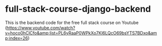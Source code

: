 # full-stack-course-django-backend
This is the backend code for the free full stack course on Youtube (https://www.youtube.com/watch?v=hoco0hClCfo&amp;list=PL6yRaaP0WPkXo7Kl6LQcO69bsYTS7BDxo&amp;index=26)
